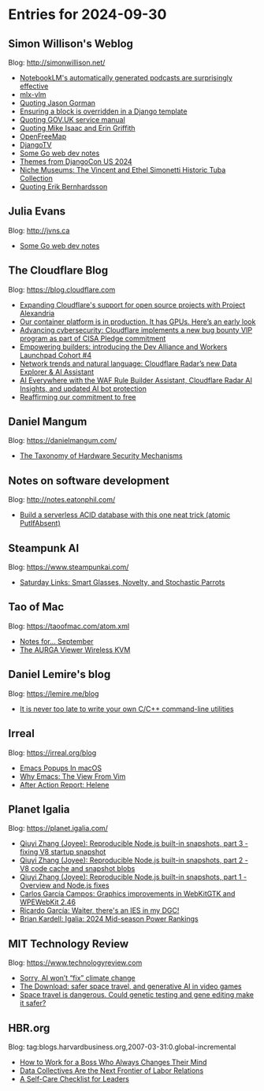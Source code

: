 # Entries for 2024-09-30
## Simon Willison's Weblog 
Blog: http://simonwillison.net/ 

- [NotebookLM's automatically generated podcasts are surprisingly effective](https://simonwillison.net/2024/Sep/29/notebooklm-audio-overview/#atom-everything)
- [mlx-vlm](https://simonwillison.net/2024/Sep/29/mlx-vlm/#atom-everything)
- [Quoting Jason Gorman](https://simonwillison.net/2024/Sep/29/jason-gorman/#atom-everything)
- [Ensuring a block is overridden in a Django template](https://simonwillison.net/2024/Sep/29/ensuring-a-block-is-overridden/#atom-everything)
- [Quoting GOV.UK service manual](https://simonwillison.net/2024/Sep/29/govuk-service-manual/#atom-everything)
- [Quoting Mike Isaac and Erin Griffith](https://simonwillison.net/2024/Sep/28/mike-isaac-and-erin-griffith/#atom-everything)
- [OpenFreeMap](https://simonwillison.net/2024/Sep/28/openfreemap/#atom-everything)
- [DjangoTV](https://simonwillison.net/2024/Sep/28/djangotv/#atom-everything)
- [Some Go web dev notes](https://simonwillison.net/2024/Sep/27/some-go-web-dev-notes/#atom-everything)
- [Themes from DjangoCon US 2024](https://simonwillison.net/2024/Sep/27/themes-from-djangocon-us-2024/#atom-everything)
- [Niche Museums: The Vincent and Ethel Simonetti Historic Tuba Collection](https://simonwillison.net/2024/Sep/27/historic-tuba-collection/#atom-everything)
- [Quoting Erik Bernhardsson](https://simonwillison.net/2024/Sep/27/erik-bernhardsson/#atom-everything)
## Julia Evans 
Blog: http://jvns.ca 

- [Some Go web dev notes](https://jvns.ca/blog/2024/09/27/some-go-web-dev-notes/)
##  The Cloudflare Blog  
Blog: https://blog.cloudflare.com 

- [Expanding Cloudflare's support for open source projects with Project Alexandria](https://blog.cloudflare.com/expanding-our-support-for-oss-projects-with-project-alexandria)
- [Our container platform is in production. It has GPUs. Here’s an early look](https://blog.cloudflare.com/container-platform-preview)
- [Advancing cybersecurity: Cloudflare implements a new bug bounty VIP program as part of CISA Pledge commitment](https://blog.cloudflare.com/cisa-pledge-commitment-bug-bounty-vip)
- [Empowering builders: introducing the Dev Alliance and Workers Launchpad Cohort #4](https://blog.cloudflare.com/launchpad-cohort4-dev-starter-pack)
- [Network trends and natural language: Cloudflare Radar’s new Data Explorer & AI Assistant](https://blog.cloudflare.com/radar-data-explorer-ai-assistant)
- [AI Everywhere with the WAF Rule Builder Assistant, Cloudflare Radar AI Insights, and updated AI bot protection](https://blog.cloudflare.com/bringing-ai-to-cloudflare)
- [Reaffirming our commitment to free](https://blog.cloudflare.com/cloudflares-commitment-to-free)
## Daniel Mangum 
Blog: https://danielmangum.com/ 

- [The Taxonomy of Hardware Security Mechanisms](https://danielmangum.com/posts/taxonomy-hardware-security-mechanisms/)
## Notes on software development 
Blog: http://notes.eatonphil.com/ 

- [Build a serverless ACID database with this one neat trick (atomic PutIfAbsent)](http://notes.eatonphil.com/2024-09-29-build-a-serverless-acid-database-with-this-one-neat-trick.html)
## Steampunk AI 
Blog: https://www.steampunkai.com/ 

- [Saturday Links: Smart Glasses, Novelty, and Stochastic Parrots](https://www.steampunkai.com/saturday-links-smart-glasses-novelty-and-stochastic-parrots/)
## Tao of Mac 
Blog: https://taoofmac.com/atom.xml 

- [Notes for... September](https://taoofmac.com/space/notes/2024/09/29/2000)
- [The AURGA Viewer Wireless KVM](https://taoofmac.com/space/blog/2024/09/29/1900)
## Daniel Lemire's blog 
Blog: https://lemire.me/blog 

- [It is never too late to write your own C/C++ command-line utilities](https://lemire.me/blog/2024/09/28/it-is-never-too-later-to-write-your-own-c-c-command-line-utilities/)
## Irreal 
Blog: https://irreal.org/blog 

- [Emacs Popups In macOS](https://irreal.org/blog/?p=12484)
- [Why Emacs: The View From Vim](https://irreal.org/blog/?p=12482)
- [After Action Report: Helene](https://irreal.org/blog/?p=12480)
## Planet Igalia 
Blog: https://planet.igalia.com/ 

- [Qiuyi Zhang (Joyee): Reproducible Node.js built-in snapshots, part 3 - fixing V8 startup snapshot](https://joyeecheung.github.io/blog/2024/09/28/reproducible-nodejs-builtin-snapshots-3/)
- [Qiuyi Zhang (Joyee): Reproducible Node.js built-in snapshots, part 2 - V8 code cache and snapshot blobs](https://joyeecheung.github.io/blog/2024/09/28/reproducible-nodejs-builtin-snapshots-2/)
- [Qiuyi Zhang (Joyee): Reproducible Node.js built-in snapshots, part 1 - Overview and Node.js fixes](https://joyeecheung.github.io/blog/2024/09/28/reproducible-nodejs-builtin-snapshots-1/)
- [Carlos García Campos: Graphics improvements in WebKitGTK and WPEWebKit 2.46](https://blogs.igalia.com/carlosgc/2024/09/27/graphics-improvements-in-webkitgtk-and-wpewebkit-2-46/)
- [Ricardo García: Waiter, there's an IES in my DGC!](https://rg3.name/202409270942.html)
- [Brian Kardell: Igalia: 2024 Mid-season Power Rankings](https://bkardell.com/blog/2024-Midseason.html)
## MIT Technology Review 
Blog: https://www.technologyreview.com 

- [Sorry, AI won’t “fix” climate change](https://www.technologyreview.com/2024/09/28/1104588/sorry-ai-wont-fix-climate-change/)
- [The Download: safer space travel, and generative AI in video games](https://www.technologyreview.com/2024/09/27/1104574/the-download-safer-space-travel-and-generative-ai-in-video-games/)
- [Space travel is dangerous. Could genetic testing and gene editing make it safer?](https://www.technologyreview.com/2024/09/27/1104534/space-travel-dangerous-genetic-testing-gene-editing-safer/)
## HBR.org 
Blog: tag:blogs.harvardbusiness.org,2007-03-31:0.global-incremental 

- [How to Work for a Boss Who Always Changes Their Mind](https://hbr.org/2024/09/how-to-work-for-a-boss-who-always-changes-their-mind)
- [Data Collectives Are the Next Frontier of Labor Relations](https://hbr.org/2024/09/data-collectives-are-the-next-frontier-of-labor-relations)
- [A Self-Care Checklist for Leaders](https://hbr.org/2024/09/a-self-care-checklist-for-leaders)